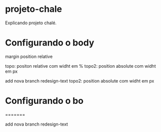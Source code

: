 # projeto-chale

Explicando projeto chalé.

# Configurando o body
margin 
position
relative

topo: positon relative com widht em %
topo2: position absolute com widht em px

add nova branch
redesign-text
topo2: position absolute com widht em px
# Configurando o bo
=======

add nova branch
redesign-text
